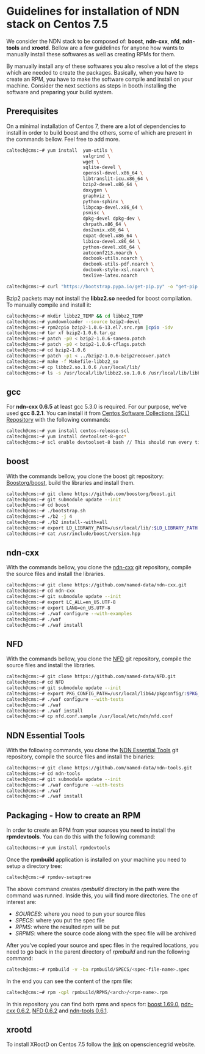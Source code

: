 # Guidelines for installation of NDN stack on Centos 7.5

We consider the NDN stack to be composed of: **boost**, **ndn-cxx**, **nfd**, **ndn-tools** and **xrootd**. Bellow are a few guidelines for anyone how wants to manually install these softwares as well as creating RPMs for them.

By manually install any of these softwares you also resolve a lot of the steps which are needed to create the packages. Basically, when you have to create an RPM, you have to make the software compile and install on your machine. Consider the next sections as steps in booth installing the software and preparing your build system.

## Prerequisites

On a minimal installation of Centos 7, there are a lot of dependencies to install in order to build boost and the others, some of which are present in the commands bellow. Feel free to add more.

```bash
caltech@cms:~# yum install  yum-utils \
                            valgrind \
                            wget \
                            sqlite-devel \
                            openssl-devel.x86_64 \
                            libtranslit-icu.x86_64 \
                            bzip2-devel.x86_64 \
                            doxygen \
                            graphviz \
                            python-sphinx \
                            libpcap-devel.x86_64 \
                            psmisc \
                            dpkg-devel dpkg-dev \ 
                            chrpath.x86_64 \
                            dos2unix.x86_64 \
                            expat-devel.x86_64 \
                            libicu-devel.x86_64 \
                            python-devel.x86_64 \
                            autoconf213.noarch \
                            docbook-utils.noarch \
                            docbook-utils-pdf.noarch \
                            docbook-style-xsl.noarch \
                            texlive-latex.noarch

caltech@cms:~# curl "https://bootstrap.pypa.io/get-pip.py" -o "get-pip.py" && chmod a+x get-pip.py && ./get-pip.py
```

Bzip2 packets may not install the **libbz2.so** needed for boost compilation. To manually compile and install it:

```bash
caltech@cms:~# mkdir libbz2_TEMP && cd libbz2_TEMP
caltech@cms:~# yumdownloader --source bzip2-devel
caltech@cms:~# rpm2cpio bzip2-1.0.6-13.el7.src.rpm |cpio -idv
caltech@cms:~# tar xf bzip2-1.0.6.tar.gz
caltech@cms:~# patch -p0 < bzip2-1.0.6-saneso.patch
caltech@cms:~# patch -p0 < bzip2-1.0.6-cflags.patch
caltech@cms:~# cd bzip2-1.0.6
caltech@cms:~# patch -p1 < ../bzip2-1.0.6-bzip2recover.patch
caltech@cms:~# make -f Makefile-libbz2_so
caltech@cms:~# cp libbz2.so.1.0.6 /usr/local/lib/
caltech@cms:~# ls -s /usr/local/lib/libbz2.so.1.0.6 /usr/local/lib/libbz2.so
```

## gcc

For **ndn-cxx 0.6.5** at least gcc 5.3.0 is required. For our purpose, we've used **gcc 8.2.1**. You can install it from [Centos Software Collections (SCL) Repository](https://wiki.centos.org/AdditionalResources/Repositories/SCL) with the following commands:

```bash
caltech@cms:~# yum install centos-release-scl
caltech@cms:~# yum install devtoolset-8-gcc*
caltech@cms:~# scl enable devtoolset-8 bash // This should run every time a user logs in
```

## boost

With the commands bellow, you clone the boost git repository: [Boostorg/boost](https://github.com/boostorg/boost), build the libraries and install them.

```bash
caltech@cms:~# git clone https://github.com/boostorg/boost.git
caltech@cms:~# git submodule update --init
caltech@cms:~# cd boost
caltech@cms:~# ./bootstrap.sh
caltech@cms:~# ./b2 -j 4
caltech@cms:~# ./b2 install--with=all
caltech@cms:~# export LD_LIBRARY_PATH=/usr/local/lib/:$LD_LIBRARY_PATH
caltech@cms:~# cat /usr/include/boost/version.hpp
```

## ndn-cxx

With the commands bellow, you clone the [ndn-cxx](https://github.com/named-data/ndn-cxx) git repository, compile the source files and install the libraries.

```bash
caltech@cms:~# git clone https://github.com/named-data/ndn-cxx.git
caltech@cms:~# cd ndn-cxx
caltech@cms:~# git submodule update --init
caltech@cms:~# export LC_ALL=en_US.UTF-8
caltech@cms:~# export LANG=en_US.UTF-8
caltech@cms:~# ./waf configure --with-examples
caltech@cms:~# ./waf
caltech@cms:~# ./waf install
```

## NFD

With the commands bellow, you clone the [NFD](https://github.com/named-data/NFD) git repository, compile the source files and install the libraries.

```bash
caltech@cms:~# git clone https://github.com/named-data/NFD.git
caltech@cms:~# cd NFD
caltech@cms:~# git submodule update --init
caltech@cms:~# export PKG_CONFIG_PATH=/usr/local/lib64/pkgconfig/:$PKG_CONFIG_PATH
caltech@cms:~# ./waf configure --with-tests
caltech@cms:~# ./waf
caltech@cms:~# ./waf install
caltech@cms:~# cp nfd.conf.sample /usr/local/etc/ndn/nfd.conf
```

## NDN Essential Tools

With the following commands, you clone the [NDN Essential Tools](https://github.com/named-data/ndn-tools.git) git repository, compile the source files and install the binaries:

```bash
caltech@cms:~# git clone https://github.com/named-data/ndn-tools.git
caltech@cms:~# cd ndn-tools
caltech@cms:~# git submodule update --init
caltech@cms:~# ./waf configure --with-tests
caltech@cms:~# ./waf
caltech@cms:~# ./waf install
```

## Packaging - How to create an RPM

In order to create an RPM from your sources you need to install the **rpmdevtools**. You can do this with the following command:
```bash
caltech@cms:~# yum install rpmdevtools
```

Once the **rpmbuild** application is installed on your machine you need to setup a directory tree:
```bash
caltech@cms:~# rpmdev-setuptree
```
The above command creates *rpmbuild* directory in the path were the command was runned. Inside this, you will find more directories. The one of interest are:
- *SOURCES*: where you need to pun your source files
- *SPECS*: where you put the spec file
- *RPMS*: where the resulted rpm will be put
- *SRPMS*: where the source code along with the spec file will be archived

After you've copied your source and spec files in the required locations, you need to go back in the parent directory of *rpmbuild* and run the following command:
```bash
caltech@cms:~# rpmbuild -v -ba rpmbuild/SPECS/<spec-file-name>.spec
```

In the end you can see the content of the rpm file:
```bash
caltech@cms:~# rpm -qpl rpmbuild/RPMS/<arch>/<rpm-name>.rpm
```

In this repository you can find both rpms and specs for: [boost 1.69.0](SPECS/libboost.spec), [ndn-cxx 0.6.2](SPECS/libndn-cxx.spec), [NFD 0.6.2](SPECS/nfd.spec) and [ndn-tools 0.6.1](SPECS/ndn-tools.spec).

## xrootd

To install XRootD on Centos 7.5 follow the [link](https://opensciencegrid.org/docs/data/xrootd/install-standalone/) on opensciencegrid website.
